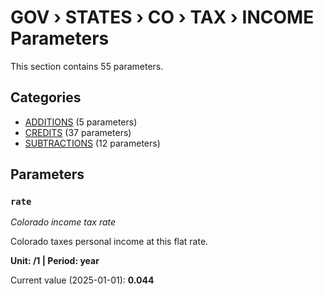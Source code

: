 # GOV › STATES › CO › TAX › INCOME Parameters

This section contains 55 parameters.

## Categories

- [ADDITIONS](additions/index.md) (5 parameters)
- [CREDITS](credits/index.md) (37 parameters)
- [SUBTRACTIONS](subtractions/index.md) (12 parameters)

## Parameters

### `rate`
*Colorado income tax rate*

Colorado taxes personal income at this flat rate.

**Unit: /1 | Period: year**

Current value (2025-01-01): **0.044**

